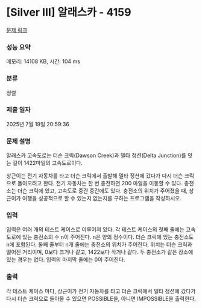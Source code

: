# [Silver III] 알래스카 - 4159 

[문제 링크](https://www.acmicpc.net/problem/4159) 

### 성능 요약

메모리: 14108 KB, 시간: 104 ms

### 분류

정렬

### 제출 일자

2025년 7월 19일 20:59:36

### 문제 설명

<p>알래스카 고속도로는 더슨 크릭(Dawson Creek)과 델타 정션(Delta Junction)를 잇는 길이 1422마일의 고속도로이다.</p>

<p>상근이는 전기 자동차를 타고 더슨 크릭에서 출발해 델타 정션에 갔다가 다시 더슨 크릭으로 돌아오려고 한다. 전기 자동차는 한 번 충전하면 200 마일을 이동할 수 있다. 충전소는 더슨 크릭에 있고, 고속도로 중간 중간에도 있다. 충전소의 위치가 주어졌을 때, 상근이가 여행을 성공적으로 할 수 있는지 없는지를 구하는 프로그램을 작성하시오.</p>

### 입력 

 <p>입력은 여러 개의 테스트 케이스로 이루어져 있다. 각 테스트 케이스의 첫째 줄에는 고속도로에 있는 충전소의 수 n이 주어진다. n은 양의 정수이다. 더슨 크릭에 있는 충전소도 n에 포함된다. 둘째 줄부터 n개 줄에는 충전소의 위치가 주어진다. 위치는 더슨 크릭과 떨어진 거리이며, 0보다 크거나 같고, 1422보다 작거나 같다. 두 충전소가 같은 장소에 있는 경우는 없다. 입력의 마지막 줄에는 0이 주어진다.</p>

### 출력 

 <p>각 테스트 케이스 마다, 상근이가 전기 자동차를 타고 더슨 크릭에서 델타 정션에 갔다가 다시 더슨 크릭으로 돌아올 수 있으면 POSSIBLE을, 아니면 IMPOSSIBLE을 출력한다.</p>

